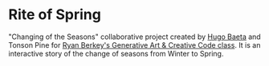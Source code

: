 # Rite of Spring

"Changing of the Seasons" collaborative project created by [Hugo Baeta](http://hugobaeta.com) and Tonson Pine for [Ryan Berkey's Generative Art &amp; Creative Code class](https://github.com/rybotron/wnm498genart_f14/wiki). It is an interactive story of the change of seasons from Winter to Spring.

